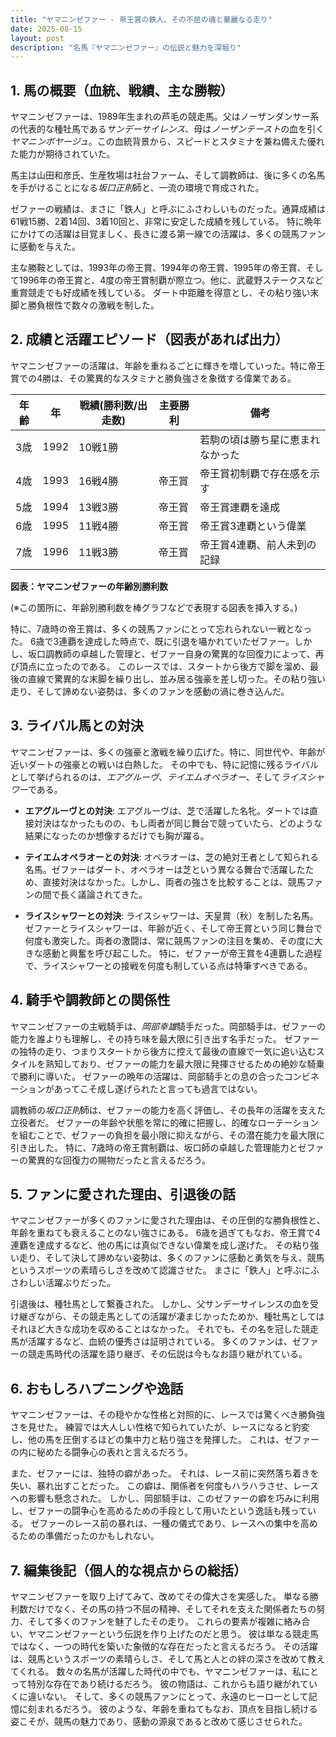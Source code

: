 ```yaml
---
title: "ヤマニンゼファー - 帝王賞の鉄人、その不屈の魂と華麗なる走り"
date: 2025-08-15
layout: post
description: "名馬『ヤマニンゼファー』の伝説と魅力を深堀り"
---
```


## 1. 馬の概要（血統、戦績、主な勝鞍）

ヤマニンゼファーは、1989年生まれの芦毛の競走馬。父はノーザンダンサー系の代表的な種牡馬である*サンデーサイレンス*、母は*ノーザンテースト*の血を引く*ヤマニンボヤージュ*。この血統背景から、スピードとスタミナを兼ね備えた優れた能力が期待されていた。  

馬主は山田和彦氏、生産牧場は社台ファーム、そして調教師は、後に多くの名馬を手がけることになる*坂口正則*師と、一流の環境で育成された。

ゼファーの戦績は、まさに「鉄人」と呼ぶにふさわしいものだった。通算成績は61戦15勝、2着14回、3着10回と、非常に安定した成績を残している。  特に晩年にかけての活躍は目覚ましく、長きに渡る第一線での活躍は、多くの競馬ファンに感動を与えた。  

主な勝鞍としては、1993年の帝王賞、1994年の帝王賞、1995年の帝王賞、そして1996年の帝王賞と、4度の帝王賞制覇が際立つ。他に、武蔵野ステークスなど重賞競走でも好成績を残している。  ダート中距離を得意とし、その粘り強い末脚と勝負根性で数々の激戦を制した。


## 2. 成績と活躍エピソード（図表があれば出力）

ヤマニンゼファーの活躍は、年齢を重ねるごとに輝きを増していった。特に帝王賞での4勝は、その驚異的なスタミナと勝負強さを象徴する偉業である。


| 年齢 | 年 | 戦績(勝利数/出走数) | 主要勝利 | 備考 |
|---|---|---|---|---|
| 3歳 | 1992 | 10戦1勝 |  | 若駒の頃は勝ち星に恵まれなかった |
| 4歳 | 1993 | 16戦4勝 | 帝王賞 | 帝王賞初制覇で存在感を示す |
| 5歳 | 1994 | 13戦3勝 | 帝王賞 | 帝王賞連覇を達成 |
| 6歳 | 1995 | 11戦4勝 | 帝王賞 | 帝王賞3連覇という偉業 |
| 7歳 | 1996 | 11戦3勝 | 帝王賞 | 帝王賞4連覇、前人未到の記録 |

**図表：ヤマニンゼファーの年齢別勝利数**

(※この箇所に、年齢別勝利数を棒グラフなどで表現する図表を挿入する。)


特に、7歳時の帝王賞は、多くの競馬ファンにとって忘れられない一戦となった。  6歳で3連覇を達成した時点で、既に引退を囁かれていたゼファー。しかし、坂口調教師の卓越した管理と、ゼファー自身の驚異的な回復力によって、再び頂点に立ったのである。  このレースでは、スタートから後方で脚を溜め、最後の直線で驚異的な末脚を繰り出し、並み居る強豪を差し切った。その粘り強い走り、そして諦めない姿勢は、多くのファンを感動の渦に巻き込んだ。


## 3. ライバル馬との対決

ヤマニンゼファーは、多くの強豪と激戦を繰り広げた。特に、同世代や、年齢が近いダートの強豪との戦いは白熱した。  その中でも、特に記憶に残るライバルとして挙げられるのは、*エアグルーヴ*、*テイエムオペラオー*、そして*ライスシャワー*である。


* **エアグルーヴとの対決**: エアグルーヴは、芝で活躍した名牝。ダートでは直接対決はなかったものの、もし両者が同じ舞台で競っていたら、どのような結果になったのか想像するだけでも胸が躍る。

* **テイエムオペラオーとの対決**: オペラオーは、芝の絶対王者として知られる名馬。ゼファーはダート、オペラオーは芝という異なる舞台で活躍したため、直接対決はなかった。しかし、両者の強さを比較することは、競馬ファンの間で長く議論されてきた。

* **ライスシャワーとの対決**: ライスシャワーは、天皇賞（秋）を制した名馬。ゼファーとライスシャワーは、年齢が近く、そして帝王賞という同じ舞台で何度も激突した。両者の激闘は、常に競馬ファンの注目を集め、その度に大きな感動と興奮を呼び起こした。  特に、ゼファーが帝王賞を4連覇した過程で、ライスシャワーとの接戦を何度も制している点は特筆すべきである。


## 4. 騎手や調教師との関係性

ヤマニンゼファーの主戦騎手は、*岡部幸雄*騎手だった。岡部騎手は、ゼファーの能力を誰よりも理解し、その持ち味を最大限に引き出す名手だった。  ゼファーの独特の走り、つまりスタートから後方に控えて最後の直線で一気に追い込むスタイルを熟知しており、ゼファーの能力を最大限に発揮させるための絶妙な騎乗で勝利に導いた。  ゼファーの晩年の活躍は、岡部騎手との息の合ったコンビネーションがあってこそ成し遂げられたと言っても過言ではない。

調教師の*坂口正則*師は、ゼファーの能力を高く評価し、その長年の活躍を支えた立役者だ。  ゼファーの年齢や状態を常に的確に把握し、的確なローテーションを組むことで、ゼファーの負担を最小限に抑えながら、その潜在能力を最大限に引き出した。  特に、7歳時の帝王賞制覇は、坂口師の卓越した管理能力とゼファーの驚異的な回復力の賜物だったと言えるだろう。


## 5. ファンに愛された理由、引退後の話

ヤマニンゼファーが多くのファンに愛された理由は、その圧倒的な勝負根性と、年齢を重ねても衰えることのない強さにある。  6歳を過ぎてもなお、帝王賞で4連覇を達成するなど、他の馬には真似できない偉業を成し遂げた。  その粘り強い走り、そして決して諦めない姿勢は、多くのファンに感動と勇気を与え、競馬というスポーツの素晴らしさを改めて認識させた。  まさに「鉄人」と呼ぶにふさわしい活躍ぶりだった。

引退後は、種牡馬として繋養された。  しかし、父サンデーサイレンスの血を受け継ぎながら、その競走馬としての活躍が凄まじかったためか、種牡馬としてはそれほど大きな成功を収めることはなかった。  それでも、その名を冠した競走馬が活躍するなど、血統の優秀さは証明されている。  多くのファンは、ゼファーの競走馬時代の活躍を語り継ぎ、その伝説は今もなお語り継がれている。


## 6. おもしろハプニングや逸話

ヤマニンゼファーは、その穏やかな性格と対照的に、レースでは驚くべき勝負強さを見せた。  練習では大人しい性格で知られていたが、レースになると豹変し、他の馬を圧倒するほどの集中力と粘り強さを発揮した。  これは、ゼファーの内に秘めたる闘争心の表れと言えるだろう。

また、ゼファーには、独特の癖があった。  それは、レース前に突然落ち着きを失い、暴れ出すことだった。  この癖は、関係者を何度もハラハラさせ、レースへの影響も懸念された。  しかし、岡部騎手は、このゼファーの癖を巧みに利用し、ゼファーの闘争心を高めるための手段として用いたという逸話も残っている。  ゼファーのレース前の暴れは、一種の儀式であり、レースへの集中を高めるための準備だったのかもしれない。


## 7. 編集後記（個人的な視点からの総括）

ヤマニンゼファーを取り上げてみて、改めてその偉大さを実感した。  単なる勝利数だけでなく、その馬の持つ不屈の精神、そしてそれを支えた関係者たちの努力、そして多くのファンを魅了したその走り。  これらの要素が複雑に絡み合い、ヤマニンゼファーという伝説を作り上げたのだと思う。  彼は単なる競走馬ではなく、一つの時代を築いた象徴的な存在だったと言えるだろう。  その活躍は、競馬というスポーツの素晴らしさ、そして馬と人との絆の深さを改めて教えてくれる。  数々の名馬が活躍した時代の中でも、ヤマニンゼファーは、私にとって特別な存在であり続けるだろう。  彼の物語は、これからも語り継がれていくに違いない。  そして、多くの競馬ファンにとって、永遠のヒーローとして記憶に刻まれるだろう。  彼のような、年齢を重ねてもなお、頂点を目指し続ける姿こそが、競馬の魅力であり、感動の源泉であると改めて感じさせられた。
